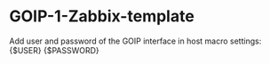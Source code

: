 # GOIP-1-Zabbix-template
Add user and password of the GOIP interface in host macro settings:
{$USER}
{$PASSWORD}
